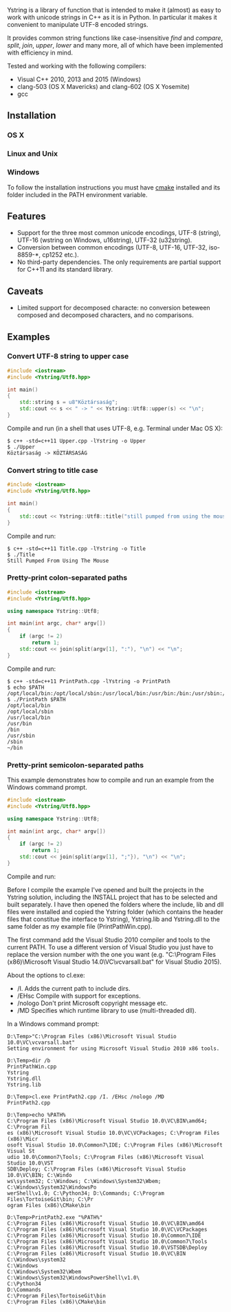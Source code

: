 Ystring is a library of function that is intended to make it (almost) as easy
to  work with unicode strings in C++ as it is in Python. In particular it
makes it convenient to manipulate UTF-8 encoded strings.

It provides common string functions like case-insensitive *find* and *compare*, *split*, *join*, *upper*, *lower* and many more, all of which have been implemented with efficiency in mind.

Tested and working with the following compilers:
* Visual C++ 2010, 2013 and 2015 (Windows)
* clang-503 (OS X Mavericks) and clang-602 (OS X Yosemite)
* gcc

Installation
------------

### OS X

### Linux and Unix

### Windows

To follow the installation instructions you must have [cmake](www.cmake.org) installed and its folder included in the PATH environment variable.

Features
--------
* Support for the three most common unicode encodings, UTF-8 (string), UTF-16 (wstring on Windows, u16string), UTF-32 (u32string).
* Conversion between common encodings (UTF-8, UTF-16, UTF-32, iso-8859-*, cp1252 etc.).
* No third-party dependencies. The only requirements are partial support for C++11 and its standard library.

Caveats
-------
 * Limited support for decomposed characte: no conversion beteween composed and decomposed characters, and no comparisons.
 
Examples
--------

### Convert UTF-8 string to upper case

```cpp
#include <iostream>
#include <Ystring/Utf8.hpp>

int main()
{
    std::string s = u8"Köztársaság";
    std::cout << s << " -> " << Ystring::Utf8::upper(s) << "\n";
}
```

Compile and run (in a shell that uses UTF-8, e.g. Terminal under Mac OS X): 

```console
$ c++ -std=c++11 Upper.cpp -lYstring -o Upper
$ ./Upper
Köztársaság -> KÖZTÁRSASÁG
```

### Convert string to title case

```cpp
#include <iostream>
#include <Ystring/Utf8.hpp>

int main()
{
    std::cout << Ystring::Utf8::title("still pumped from using the mouse\n");
}
```

Compile and run: 

```console
$ c++ -std=c++11 Title.cpp -lYstring -o Title
$ ./Title
Still Pumped From Using The Mouse
```

### Pretty-print colon-separated paths

```cpp
#include <iostream>
#include <Ystring/Utf8.hpp>

using namespace Ystring::Utf8;

int main(int argc, char* argv[])
{
    if (argc != 2)
        return 1;
    std::cout << join(split(argv[1], ":"), "\n") << "\n";
}
```

Compile and run: 

```console
$ c++ -std=c++11 PrintPath.cpp -lYstring -o PrintPath
$ echo $PATH
/opt/local/bin:/opt/local/sbin:/usr/local/bin:/usr/bin:/bin:/usr/sbin:/sbin:~/bin
$ ./PrintPath $PATH
/opt/local/bin
/opt/local/sbin
/usr/local/bin
/usr/bin
/bin
/usr/sbin
/sbin
~/bin
```


### Pretty-print semicolon-separated paths

This example demonstrates how to compile and run an example from the Windows command prompt.

```cpp
#include <iostream>
#include <Ystring/Utf8.hpp>

using namespace Ystring::Utf8;

int main(int argc, char* argv[])
{
    if (argc != 2)
        return 1;
    std::cout << join(split(argv[1], ";"}), "\n") << "\n";
}
```

Compile and run: 

Before I compile the example I've opened and built the projects in the Ystring solution, including the INSTALL project that has to be selected and built separately. I have then opened the folders where the include, lib and dll files were installed and copied the Ystring folder (which contains the header files that constitue the interface to Ystring), Ystring.lib and Ystring.dll to the same folder as my example file (PrintPathWin.cpp).

The first command add the Visual Studio 2010 compiler and tools to the current PATH. To use a different version of Visual Studio you just have to replace the version number with the one you want (e.g. "C:\Program Files (x86)\Microsoft Visual Studio 14.0\VC\vcvarsall.bat" for Visual Studio 2015).

About the options to cl.exe:
* /I. Adds the current path to include dirs.
* /EHsc Compile with support for exceptions.
* /nologo Don't print Microsoft copyright message etc.
* /MD Specifies which runtime library to use (multi-threaded dll).

In a Windows command prompt:

```
D:\Temp>"C:\Program Files (x86)\Microsoft Visual Studio 10.0\VC\vcvarsall.bat"
Setting environment for using Microsoft Visual Studio 2010 x86 tools.

D:\Temp>dir /b
PrintPathWin.cpp
Ystring
Ystring.dll
Ystring.lib

D:\Temp>cl.exe PrintPath2.cpp /I. /EHsc /nologo /MD
PrintPath2.cpp

D:\Temp>echo %PATH%
C:\Program Files (x86)\Microsoft Visual Studio 10.0\VC\BIN\amd64; C:\Program Fil
es (x86)\Microsoft Visual Studio 10.0\VC\VCPackages; C:\Program Files (x86)\Micr
osoft Visual Studio 10.0\Common7\IDE; C:\Program Files (x86)\Microsoft Visual St
udio 10.0\Common7\Tools; C:\Program Files (x86)\Microsoft Visual Studio 10.0\VST
SDB\Deploy; C:\Program Files (x86)\Microsoft Visual Studio 10.0\VC\BIN; C:\Windo
ws\system32; C:\Windows; C:\Windows\System32\Wbem; C:\Windows\System32\WindowsPo
werShell\v1.0; C:\Python34; D:\Commands; C:\Program Files\TortoiseGit\bin; C:\Pr
ogram Files (x86)\CMake\bin

D:\Temp>PrintPath2.exe "%PATH%"
C:\Program Files (x86)\Microsoft Visual Studio 10.0\VC\BIN\amd64
C:\Program Files (x86)\Microsoft Visual Studio 10.0\VC\VCPackages
C:\Program Files (x86)\Microsoft Visual Studio 10.0\Common7\IDE
C:\Program Files (x86)\Microsoft Visual Studio 10.0\Common7\Tools
C:\Program Files (x86)\Microsoft Visual Studio 10.0\VSTSDB\Deploy
C:\Program Files (x86)\Microsoft Visual Studio 10.0\VC\BIN
C:\Windows\system32
C:\Windows
C:\Windows\System32\Wbem
C:\Windows\System32\WindowsPowerShell\v1.0\
C:\Python34
D:\Commands
C:\Program Files\TortoiseGit\bin
C:\Program Files (x86)\CMake\bin
```
